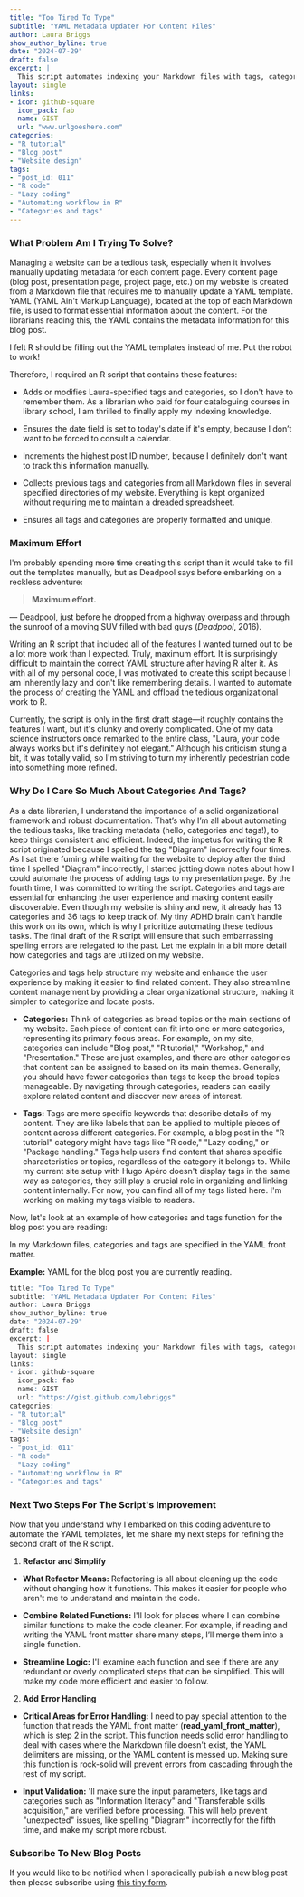 ```yaml
---
title: "Too Tired To Type"
subtitle: "YAML Metadata Updater For Content Files"
author: Laura Briggs
show_author_byline: true
date: "2024-07-29"
draft: false
excerpt: |
  This script automates indexing your Markdown files with tags, categories, the post ID number, and the current date. Perfect for those of us who are too tired to update YAML metadata manually, it handles the tedious work for managing blog posts and other content files!
layout: single
links:
- icon: github-square
  icon_pack: fab
  name: GIST
  url: "www.urlgoeshere.com"
categories:
- "R tutorial"
- "Blog post"
- "Website design"
tags:
- "post_id: 011"
- "R code"
- "Lazy coding"
- "Automating workflow in R"
- "Categories and tags"
---
```


### What Problem Am I Trying To Solve?

Managing a website can be a tedious task, especially when it involves manually updating metadata for each content page. Every content page (blog post, presentation page, project page, etc.) on my website is created from a Markdown file that requires me to manually update a YAML template. YAML (YAML Ain't Markup Language), located at the top of each Markdown file, is used to format essential information about the content. For the librarians reading this, the YAML contains the metadata information for this blog post.

I felt R should be filling out the YAML templates instead of me. Put the robot to work!

Therefore, I required an R script that contains these features:

- Adds or modifies Laura-specified tags and categories, so I don't have to remember them. As a librarian who paid for four cataloguing courses in library school, I am thrilled to finally apply my indexing knowledge.

- Ensures the date field is set to today's date if it's empty, because I don’t want to be forced to consult a calendar.

- Increments the highest post ID number, because I definitely don't want to track this information manually.

- Collects previous tags and categories from all Markdown files in several specified directories of my website. Everything is kept organized without requiring me to maintain a dreaded spreadsheet.

- Ensures all tags and categories are properly formatted and unique. 

### Maximum Effort

I'm probably spending more time creating this script than it would take to fill out the templates manually, but as Deadpool says before embarking on a reckless adventure:

> **Maximum effort.**

— Deadpool, just before he dropped from a highway overpass and through the sunroof of a moving SUV filled with bad guys (*Deadpool*, 2016).

Writing an R script that included all of the features I wanted turned out to be a lot more work than I expected. Truly, maximum effort. It is surprisingly difficult to maintain the correct YAML structure after having R alter it. As with all of my personal code, I was motivated to create this script because I am inherently lazy and don't like remembering details. I wanted to automate the process of creating the YAML and offload the tedious organizational work to R.

Currently, the script is only in the first draft stage—it roughly contains the features I want, but it's clunky and overly complicated. One of my data science instructors once remarked to the entire class, "Laura, your code always works but it's definitely not elegant." Although his criticism stung a bit, it was totally valid, so I'm striving to turn my inherently pedestrian code into something more refined.

### Why Do I Care So Much About Categories And Tags?

As a data librarian, I understand the importance of a solid organizational framework and robust documentation. That’s why I’m all about automating the tedious tasks, like tracking metadata (hello, categories and tags!), to keep things consistent and efficient. Indeed, the impetus for writing the R script originated because I spelled the tag "Diagram" incorrectly four times. As I sat there fuming while waiting for the website to deploy after the third time I spelled "Diagram" incorrectly, I started jotting down notes about how I could automate the process of adding tags to my presentation page. By the fourth time, I was committed to writing the script. Categories and tags are essential for enhancing the user experience and making content easily discoverable. Even though my website is shiny and new, it already has 13 categories and 36 tags to keep track of. My tiny ADHD brain can't handle this work on its own, which is why I prioritize automating these tedious tasks. The final draft of the R script will ensure that such embarrassing spelling errors are relegated to the past. Let me explain in a bit more detail how categories and tags are utilized on my website.

Categories and tags help structure my website and enhance the user experience by making it easier to find related content. They also streamline content management by providing a clear organizational structure, making it simpler to categorize and locate posts.

- **Categories:**
Think of categories as broad topics or the main sections of my website. Each piece of content can fit into one or more categories, representing its primary focus areas. For example, on my site, categories can include "Blog post," "R tutorial," "Workshop," and "Presentation." These are just examples, and there are other categories that content can be assigned to based on its main themes. Generally, you should have fewer categories than tags to keep the broad topics manageable. By navigating through categories, readers can easily explore related content and discover new areas of interest.

- **Tags:**
Tags are more specific keywords that describe details of my content. They are like labels that can be applied to multiple pieces of content across different categories. For example, a blog post in the "R tutorial" category might have tags like "R code," "Lazy coding," or "Package handling." Tags help users find content that shares specific characteristics or topics, regardless of the category it belongs to. While my current site setup with Hugo Apéro doesn't display tags in the same way as categories, they still play a crucial role in organizing and linking content internally. For now, you can find all of my tags listed here. I'm working on making my tags visible to readers.

Now, let's look at an example of how categories and tags function for the blog post you are reading:

In my Markdown files, categories and tags are specified in the YAML front matter.

**Example:** YAML for the blog post you are currently reading.


``` r
title: "Too Tired To Type"
subtitle: "YAML Metadata Updater For Content Files"
author: Laura Briggs
show_author_byline: true
date: "2024-07-29"
draft: false
excerpt: |
  This script automates indexing your Markdown files with tags, categories, the post ID number, and the current date. Perfect for those of us who are too tired to update YAML metadata manually, it handles the tedious work for managing blog posts and other content files!
layout: single
links:
- icon: github-square
  icon_pack: fab
  name: GIST
  url: "https://gist.github.com/lebriggs"
categories:
- "R tutorial"
- "Blog post"
- "Website design"
tags:
- "post_id: 011"
- "R code"
- "Lazy coding"
- "Automating workflow in R"
- "Categories and tags"
```

### Next Two Steps For The Script's Improvement

Now that you understand why I embarked on this coding adventure to automate the YAML templates, let me share my next steps for refining the second draft of the R script.

1. **Refactor and Simplify**

- **What Refactor Means:**
Refactoring is all about cleaning up the code without changing how it functions. This makes it easier for people who aren't me to understand and maintain the code.

- **Combine Related Functions:**
I'll look for places where I can combine similar functions to make the code cleaner. For example, if reading and writing the YAML front matter share many steps, I’ll merge them into a single function.

- **Streamline Logic:** 
I'll examine each function and see if there are any redundant or overly complicated steps that can be simplified. This will make my code more efficient and easier to follow.

2. **Add Error Handling** 

- **Critical Areas for Error Handling:**
I need to pay special attention to the function that reads the YAML front matter (**read_yaml_front_matter**), which is step 2 in the script. This function needs solid error handling to deal with cases where the Markdown file doesn't exist, the YAML delimiters are missing, or the YAML content is messed up. Making sure this function is rock-solid will prevent errors from cascading through the rest of my script.

- **Input Validation:** 
'll make sure the input parameters, like tags and categories such as "Information literacy" and "Transferable skills acquisition," are verified before processing. This will help prevent "unexpected" issues, like spelling "Diagram" incorrectly for the fifth time, and make my script more robust.

### Subscribe To New Blog Posts

If you would like to be notified when I sporadically publish a new blog post then please subscribe using [this tiny form](https://dashboard.mailerlite.com/forms/1012938/126123917064537119/share). 
